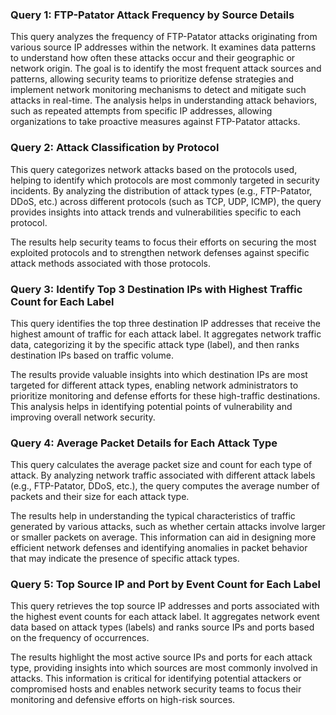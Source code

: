 ### Query 1: FTP-Patator Attack Frequency by Source Details

This query analyzes the frequency of FTP-Patator attacks originating from various source IP addresses within the network. It examines data patterns to understand how often these attacks occur and their geographic or network origin. The goal is to identify the most frequent attack sources and patterns, allowing security teams to prioritize defense strategies and implement network monitoring mechanisms to detect and mitigate such attacks in real-time. The analysis helps in understanding attack behaviors, such as repeated attempts from specific IP addresses, allowing organizations to take proactive measures against FTP-Patator attacks.

### Query 2: Attack Classification by Protocol

This query categorizes network attacks based on the protocols used, helping to identify which protocols are most commonly targeted in security incidents. By analyzing the distribution of attack types (e.g., FTP-Patator, DDoS, etc.) across different protocols (such as TCP, UDP, ICMP), the query provides insights into attack trends and vulnerabilities specific to each protocol. 

The results help security teams to focus their efforts on securing the most exploited protocols and to strengthen network defenses against specific attack methods associated with those protocols.

### Query 3: Identify Top 3 Destination IPs with Highest Traffic Count for Each Label

This query identifies the top three destination IP addresses that receive the highest amount of traffic for each attack label. It aggregates network traffic data, categorizing it by the specific attack type (label), and then ranks destination IPs based on traffic volume. 

The results provide valuable insights into which destination IPs are most targeted for different attack types, enabling network administrators to prioritize monitoring and defense efforts for these high-traffic destinations. This analysis helps in identifying potential points of vulnerability and improving overall network security.

### Query 4: Average Packet Details for Each Attack Type

This query calculates the average packet size and count for each type of attack. By analyzing network traffic associated with different attack labels (e.g., FTP-Patator, DDoS, etc.), the query computes the average number of packets and their size for each attack type. 

The results help in understanding the typical characteristics of traffic generated by various attacks, such as whether certain attacks involve larger or smaller packets on average. This information can aid in designing more efficient network defenses and identifying anomalies in packet behavior that may indicate the presence of specific attack types.

### Query 5: Top Source IP and Port by Event Count for Each Label

This query retrieves the top source IP addresses and ports associated with the highest event counts for each attack label. It aggregates network event data based on attack types (labels) and ranks source IPs and ports based on the frequency of occurrences.

The results highlight the most active source IPs and ports for each attack type, providing insights into which sources are most commonly involved in attacks. This information is critical for identifying potential attackers or compromised hosts and enables network security teams to focus their monitoring and defensive efforts on high-risk sources.
